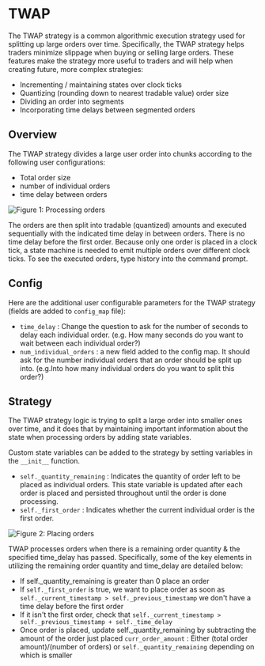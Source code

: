 # TWAP


The TWAP strategy is a common algorithmic execution strategy used for splitting up large orders over time. Specifically, the TWAP strategy helps traders minimize slippage when buying or selling large orders. These features make the strategy more useful to traders and will help when creating future, more complex strategies:

* Incrementing / maintaining states over clock ticks
* Quantizing (rounding down to nearest tradable value) order size
* Dividing an order into segments
* Incorporating time delays between segmented orders

## Overview

The TWAP strategy divides a large user order into chunks according to the following user configurations:

* Total order size
* number of individual orders
* time delay between orders

![Figure 1: Processing orders](/assets/img/TWAP_1.svg)

The orders are then split into tradable (quantized) amounts and executed sequentially with the indicated time delay in between orders. There is no time delay before the first order. Because only one order is placed in a clock tick, a state machine is needed to emit multiple orders over different clock ticks. To see the executed orders, type history into the command prompt.

## Config

Here are the additional user configurable parameters for the TWAP strategy (fields are added to `config_map` file):

* `time_delay` : Change the question to ask for the number of seconds to delay each individual order. (e.g. How many seconds do you want to wait between each individual order?)
* `num_individual_orders` : a new field added to the config map. It should ask for the number individual orders that an order should be split up into. (e.g.Into how many individual orders do you want to split this order?)


## Strategy

The TWAP strategy logic is trying to split a large order into smaller ones over time, and it does that by maintaining important information about the state when processing orders by adding state variables.

Custom state variables can be added to the strategy by setting variables in the `__init__` function.

* `self._quantity_remaining` : Indicates the quantity of order left to be placed as individual orders. This state variable is updated after each order is placed and persisted throughout until the order is done processing.
* `self._first_order` : Indicates whether the current individual order is the first order.

![Figure 2: Placing orders](/assets/img/TWAP_2.svg)

TWAP processes orders when there is a remaining order quantity & the specified time_delay has passed. Specifically, some of the key elements in utilizing the remaining order quantity and time_delay are detailed below:

* If self._quantity_remaining is greater than 0 place an order
* If `self._first_order` is true, we want to place order as soon as `self._current_timestamp > self._previous_timestamp` we don't have a time delay before the first order
* If it isn't the first order, check that `self._current_timestamp > self._previous_timestamp + self._time_delay`
* Once order is placed, update self._quantity_remaining by subtracting the amount of the order just placed `curr_order_amount` : Either (total order amount)/(number of orders) or `self._quantity_remaining` depending on which is smaller
